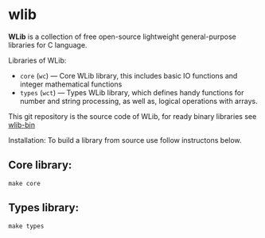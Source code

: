 # wlib
**WLib** is a collection of free open-source lightweight general-purpose libraries for C language.

Libraries of WLib:
- `core` (`wc`) — Core WLib library, this includes basic IO functions and integer mathematical functions
- `types` (`wct`) — Types WLib library, which defines handy functions for number and string processing, as well as, logical operations with arrays.

This git repository is the source code of WLib, for ready binary libraries see [wlib-bin](https://github.com/wspvlv/wlib-bin)

Installation:
To build a library from source use follow instructons below.
## Core library:
```
make core
```
## Types library:
```
make types
```

